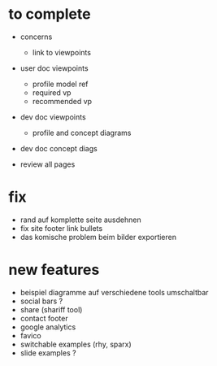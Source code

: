 
# to complete
* concerns
  * link to viewpoints
* user doc viewpoints
  * profile model ref
  * required vp
  * recommended vp
* dev doc viewpoints
  * profile and concept diagrams
* dev doc concept diags

* review all pages
# fix
* rand auf komplette seite ausdehnen
* fix site footer link bullets
* das komische problem beim bilder exportieren
# new features
* beispiel diagramme  auf verschiedene tools umschaltbar
* social bars ?
 * share (shariff tool)
* contact footer
* google analytics
* favico
* switchable examples (rhy, sparx)
* slide examples ?
